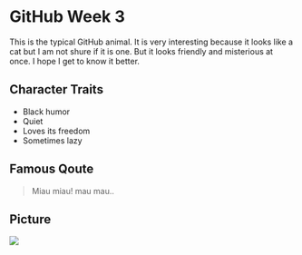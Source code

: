 # GitHub Week 3
This is the typical GitHub animal. It is very interesting because it looks like a cat but I am not shure if it is one. But it looks friendly and misterious at once. I hope I get to know it better.

## Character Traits
* Black humor
* Quiet
* Loves its freedom
* Sometimes lazy

## Famous Qoute
> Miau miau!
> mau mau..

## Picture
<img src="https://github.blog/wp-content/themes/github-blog/assets/images/category-default.svg"/>